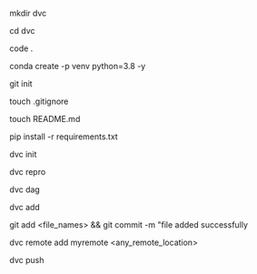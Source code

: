 mkdir dvc

cd dvc

code .

conda create -p venv python=3.8 -y

git init

touch .gitignore

touch README.md

pip install -r requirements.txt

dvc init

dvc repro

dvc dag

dvc add <file name>

git add <file_names> && git commit -m "file added successfully

dvc remote add myremote <any_remote_location>

dvc push
